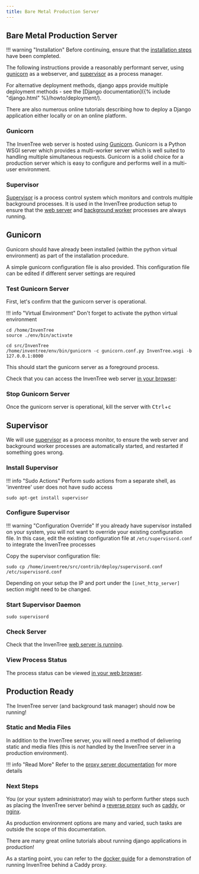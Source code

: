 ```yaml
---
title: Bare Metal Production Server
---
```


## Bare Metal Production Server

!!! warning "Installation"
    Before continuing, ensure that the [installation steps](./install.md) have been completed.

The following instructions provide a reasonably performant server, using [gunicorn](https://gunicorn.org/) as a webserver, and [supervisor](http://supervisord.org/) as a process manager.

For alternative deployment methods, django apps provide multiple deployment methods - see the [Django documentation]({% include "django.html" %}/howto/deployment/).

There are also numerous online tutorials describing how to deploy a Django application either locally or on an online platform.

### Gunicorn

The InvenTree web server is hosted using [Gunicorn](https://gunicorn.org/). Gunicorn is a Python WSGI server which provides a multi-worker server which is well suited to handling multiple simultaneous requests. Gunicorn is a solid choice for a production server which is easy to configure and performs well in a multi-user environment.

### Supervisor

[Supervisor](http://supervisord.org/) is a process control system which monitors and controls multiple background processes. It is used in the InvenTree production setup to ensure that the [web server](./processes.md#web-server) and [background worker](./processes.md#background-worker) processes are always running.

## Gunicorn

Gunicorn should have already been installed (within the python virtual environment) as part of the installation procedure.

A simple gunicorn configuration file is also provided. This configuration file can be edited if different server settings are required

### Test Gunicorn Server

First, let's confirm that the gunicorn server is operational.

!!! info "Virtual Environment"
    Don't forget to activate the python virtual environment

```
cd /home/InvenTree
source ./env/bin/activate

cd src/InvenTree
/home/inventree/env/bin/gunicorn -c gunicorn.conf.py InvenTree.wsgi -b 127.0.0.1:8000
```

This should start the gunicorn server as a foreground process.

Check that you can access the InvenTree web server [in your browser](http://127.0.0.1:8000):

### Stop Gunicorn Server

Once the gunicorn server is operational, kill the server with <kbd>Ctrl</kbd>+<kbd>c</kbd>

## Supervisor

We will use [supervisor](http://supervisord.org/) as a process monitor, to ensure the web server and background worker processes are automatically started, and restarted if something goes wrong.

### Install Supervisor

!!! info "Sudo Actions"
    Perform sudo actions from a separate shell, as 'inventree' user does not have sudo access

```
sudo apt-get install supervisor
```

### Configure Supervisor

!!! warning "Configuration Override"
    If you already have supervisor installed on your system, you will not want to override your existing configuration file.
    In this case, edit the existing configuration file at `/etc/supervisord.conf` to integrate the InvenTree processes

Copy the supervisor configuration file:

```
sudo cp /home/inventree/src/contrib/deploy/supervisord.conf /etc/supervisord.conf
```

Depending on your setup the IP and port under the `[inet_http_server]` section might need to be changed.

### Start Supervisor Daemon

```
sudo supervisord
```

### Check Server

Check that the InvenTree [web server is running](http://localhost:8000).

### View Process Status

The process status can be viewed [in your web browser](http://localhost:9001).

## Production Ready

The InvenTree server (and background task manager) should now be running!

### Static and Media Files

In addition to the InvenTree server, you will need a method of delivering static and media files (this is *not* handled by the InvenTree server in a production environment).

!!! info "Read More"
    Refer to the [proxy server documentation](./processes.md#proxy-server) for more details

### Next Steps

You (or your system administrator) may wish to perform further steps such as placing the InvenTree server behind a [reverse proxy](./processes.md#proxy-server) such as [caddy](https://caddyserver.com/), or [nginx](https://www.nginx.com/).

As production environment options are many and varied, such tasks are outside the scope of this documentation.

There are many great online tutorials about running django applications in production!

As a starting point, you can refer to the [docker guide](./docker.md) for a demonstration of running InvenTree behind a Caddy proxy.
